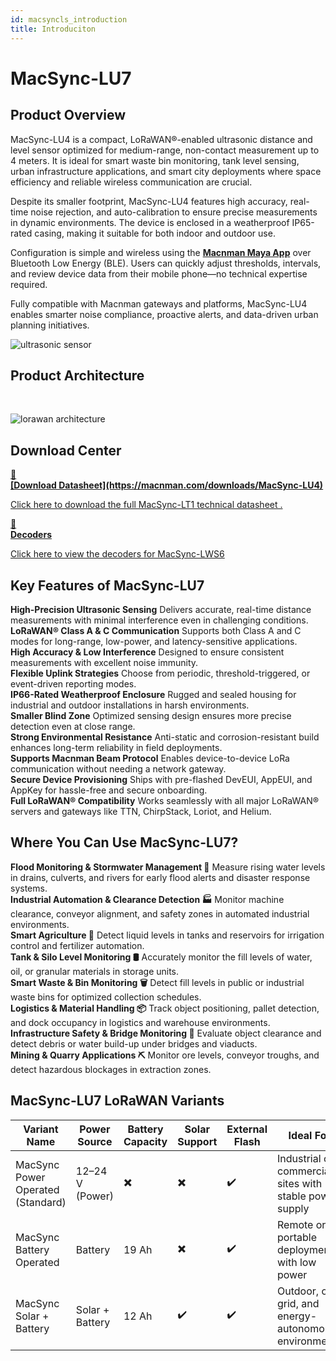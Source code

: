 ```yaml
---
id: macsyncls_introduction
title: Introduciton
---
```


# MacSync-LU7

## Product Overview

MacSync-LU4 is a compact, LoRaWAN®-enabled ultrasonic distance and level sensor optimized for medium-range, non-contact measurement up to 4 meters. It is ideal for smart waste bin monitoring, tank level sensing, urban infrastructure applications, and smart city deployments where space efficiency and reliable wireless communication are crucial.

Despite its smaller footprint, MacSync-LU4 features high accuracy, real-time noise rejection, and auto-calibration to ensure precise measurements in dynamic environments. The device is enclosed in a weatherproof IP65-rated casing, making it suitable for both indoor and outdoor use.

Configuration is simple and wireless using the [**Macnman Maya App**](https://play.google.com/store/apps/details?id=com.macnman.app&pcampaignid=web_share) over Bluetooth Low Energy (BLE). Users can quickly adjust thresholds, intervals, and review device data from their mobile phone—no technical expertise required.

Fully compatible with Macnman gateways and platforms, MacSync-LU4 enables smarter noise compliance, proactive alerts, and data-driven urban planning initiatives.

![ultrasonic sensor](/img/lorawan/sensors/temperaturehumi/macsync_sub_four_hero_ultrasonic.webp)

## Product Architecture
<br/>

![lorawan architecture](/img/lorawan/lorawan_macsync_archi.svg)

## Download Center

<div className="icon-card-grid">
  <a href="https://drive.google.com/file/d/160C4s1MZkL_QHsDzzE9iVL3f-D2RmYdn/view?usp=sharing" 
  className="icon-card">
    <div className="icon">📂</div>  
    <div>
      <strong>[Download Datasheet](https://macnman.com/downloads/MacSync-LU4)</strong>
      <p>Click here to download the full MacSync-LT1 technical datasheet
.</p>
    </div>
  </a>
  <a href="https://github.com/MacnMan/LoRa_Module_SDK/tree/main/SDK/LoRaWAN_AT_Slave" 
  className="icon-card">
    <div className="icon">📝</div>
    <div>
      <strong>Decoders</strong>
      <p>Click here to view the decoders for MacSync-LWS6</p>
    </div>
  </a>
</div>

<div style={{ margin: "2rem 0" }}></div>


## Key Features of MacSync-LU7

<div className="reusable-feature-grid">
  <div className="reusable-feature-card">
    <strong>High-Precision Ultrasonic Sensing</strong>
    Delivers accurate, real-time distance measurements with minimal interference even in challenging conditions.
  </div>
  <div className="reusable-feature-card">
    <strong>LoRaWAN® Class A & C Communication</strong>
    Supports both Class A and C modes for long-range, low-power, and latency-sensitive applications.
  </div>
  <div className="reusable-feature-card">
    <strong>High Accuracy & Low Interference</strong>
    Designed to ensure consistent measurements with excellent noise immunity.
  </div>
  <div className="reusable-feature-card">
    <strong>Flexible Uplink Strategies</strong>
    Choose from periodic, threshold-triggered, or event-driven reporting modes.
  </div>
  <div className="reusable-feature-card">
    <strong>IP66-Rated Weatherproof Enclosure</strong>
    Rugged and sealed housing for industrial and outdoor installations in harsh environments.
  </div>
  <div className="reusable-feature-card">
    <strong>Smaller Blind Zone</strong>
    Optimized sensing design ensures more precise detection even at close range.
  </div>
  <div className="reusable-feature-card">
    <strong>Strong Environmental Resistance</strong>
    Anti-static and corrosion-resistant build enhances long-term reliability in field deployments.
  </div>
  <div className="reusable-feature-card">
    <strong>Supports Macnman Beam Protocol</strong>
    Enables device-to-device LoRa communication without needing a network gateway.
  </div>
  <div className="reusable-feature-card">
    <strong>Secure Device Provisioning</strong>
    Ships with pre-flashed DevEUI, AppEUI, and AppKey for hassle-free and secure onboarding.
  </div>
  <div className="reusable-feature-card">
    <strong>Full LoRaWAN® Compatibility</strong>
    Works seamlessly with all major LoRaWAN® servers and gateways like TTN, ChirpStack, Loriot, and Helium.
  </div>
</div>

## Where You Can Use MacSync-LU7?

<div className="reusable-feature-grid">
  <div className="reusable-feature-card">
    <strong>Flood Monitoring & Stormwater Management 🌊</strong>
    Measure rising water levels in drains, culverts, and rivers for early flood alerts and disaster response systems.
  </div>
  <div className="reusable-feature-card">
    <strong>Industrial Automation & Clearance Detection 🏭</strong>
    Monitor machine clearance, conveyor alignment, and safety zones in automated industrial environments.
  </div>
  <div className="reusable-feature-card">
    <strong>Smart Agriculture 🚜</strong>
    Detect liquid levels in tanks and reservoirs for irrigation control and fertilizer automation.
  </div>
  <div className="reusable-feature-card">
    <strong>Tank & Silo Level Monitoring 🛢️</strong>
    Accurately monitor the fill levels of water, oil, or granular materials in storage units.
  </div>
  <div className="reusable-feature-card">
    <strong>Smart Waste & Bin Monitoring 🗑️</strong>
    Detect fill levels in public or industrial waste bins for optimized collection schedules.
  </div>
  <div className="reusable-feature-card">
    <strong>Logistics & Material Handling 📦</strong>
    Track object positioning, pallet detection, and dock occupancy in logistics and warehouse environments.
  </div>
  <div className="reusable-feature-card">
    <strong>Infrastructure Safety & Bridge Monitoring 🌉</strong>
    Evaluate object clearance and detect debris or water build-up under bridges and viaducts.
  </div>
  <div className="reusable-feature-card">
    <strong>Mining & Quarry Applications ⛏️</strong>
    Monitor ore levels, conveyor troughs, and detect hazardous blockages in extraction zones.
  </div>
</div>


## MacSync-LU7 LoRaWAN Variants

<table className="parameter-table">
  <thead>
    <tr>
      <th>Variant Name</th>
      <th>Power Source</th>
      <th>Battery Capacity</th>
      <th>Solar Support</th>
      <th>External Flash</th>
      <th>Ideal For</th>
    </tr>
  </thead>
  <tbody>
    <tr>
      <td>MacSync Power Operated (Standard)</td>
      <td>12–24 V (Power)</td>
      <td>✖️</td>
      <td>✖️</td>
      <td>✔️</td>
      <td>Industrial or commercial sites with stable power supply</td>
    </tr>
    <tr>
      <td>MacSync Battery Operated</td>
      <td>Battery</td>
      <td>19 Ah</td>
      <td>✖️</td>
      <td>✔️</td>
      <td>Remote or portable deployments with low power</td>
    </tr>
    <tr>
      <td>MacSync Solar + Battery</td>
      <td>Solar + Battery</td>
      <td>12 Ah</td>
      <td>✔️</td>
      <td>✔️</td>
      <td>Outdoor, off-grid, and energy-autonomous environments</td>
    </tr>
  </tbody>
</table>
